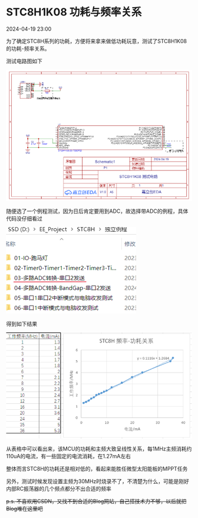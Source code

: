 # STC8H1K08 功耗与频率关系
2024-04-19 23:00


为了确定STC8H系列的功耗，方便将来拿来做低功耗玩意，测试了STC8H1K08的功耗-频率关系。

测试电路图如下

![电路原理图](/STC8H1K08-SCH.png "电路原理图")

随便选了一个例程测试，因为日后肯定要用到ADC，故选择带ADC的例程，具体代码没仔细看过

![program](/program.png "program")

得到如下结果

![result](/result.png "result")

从表格中可以看出来，该MCU的功耗和主频大致呈线性关系，每1MHz主频消耗约110uA的电流，有一些固定的电流消耗，在1.27mA左右

整体而言STC8H的功耗还是相对低的，看起来能胜任微型太阳能板的MPPT任务

另外，测试时候发现设置主频为30MHz时烧录不了，不清楚为什么，可能是刚好内部RC振荡器的几个频点都分不出合适的频率

~~p.s. 不喜欢用CSDN，又找不到合适的Blog网站，自己搭技术力不够，以后就把Blog堆在这里吧~~